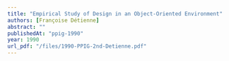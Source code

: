 ```yaml
---
title: "Empirical Study of Design in an Object-Oriented Environment"
authors: [Françoise Détienne]
abstract: ""
publishedAt: "ppig-1990"
year: 1990
url_pdf: "/files/1990-PPIG-2nd-Detienne.pdf"
---
```

